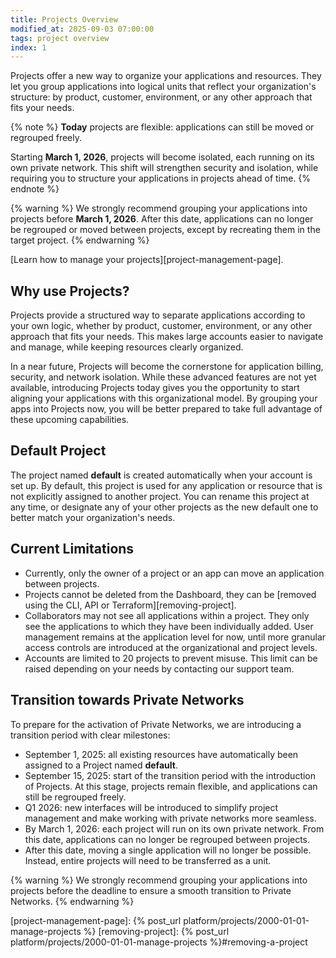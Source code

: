 ```yaml
---
title: Projects Overview
modified_at: 2025-09-03 07:00:00
tags: project overview
index: 1
---
```


Projects offer a new way to organize your applications and resources. They let you group applications into logical units that reflect your organization's structure: by product, customer, environment, or any other approach that fits your needs.

{% note %}
**Today** projects are flexible: applications can still be moved or regrouped freely. 

Starting **March 1, 2026**, projects will become isolated, each running on its own private network. This shift will strengthen security and isolation, while requiring you to structure your applications in projects ahead of time.
{% endnote %}

{% warning %}
We strongly recommend grouping your applications into projects before **March 1, 2026**. After this date, applications can no longer be regrouped or moved between projects, except by recreating them in the target project.
{% endwarning %}

[Learn how to manage your projects][project-management-page].

## Why use Projects?

Projects provide a structured way to separate applications according to your own logic, 
whether by product, customer, environment, or any other approach that fits your needs. This makes large accounts easier to navigate and manage, while keeping resources clearly organized.

In a near future, Projects will become the cornerstone for application billing, security, and network isolation. While these advanced features are not yet available, introducing Projects today gives you the opportunity to start aligning your applications with this organizational model. By grouping your apps into Projects now, you will be better prepared to take full advantage of these upcoming capabilities.

## Default Project

The project named **default** is created automatically when your account is set up. By default, this project is used for any application or resource that is not explicitly assigned to another project. You can rename this project at any time, or designate any of your other projects as the new default one to better match your organization's needs.

## Current Limitations

- Currently, only the owner of a project or an app can move an application between projects.
- Projects cannot be deleted from the Dashboard, they can be [removed using the CLI, API or Terraform][removing-project].
- Collaborators may not see all applications within a project. They only see the applications to which they have been individually added. User management remains at the application level for now, until more granular access controls are introduced at the organizational and project levels.
- Accounts are limited to 20 projects to prevent misuse. This limit can be raised depending on your needs by contacting our support team.

## Transition towards Private Networks

To prepare for the activation of Private Networks, we are introducing a transition period with clear milestones:

- September 1, 2025: all existing resources have automatically been assigned to a Project named **default**.
- September 15, 2025: start of the transition period with the introduction of Projects. At this stage, projects remain flexible, and applications can still be regrouped freely.
- Q1 2026: new interfaces will be introduced to simplify project management and make working with private networks more seamless.
- By March 1, 2026: each project will run on its own private network. From this date, applications can no longer be regrouped between projects.
- After this date, moving a single application will no longer be possible. Instead, entire projects will need to be transferred as a unit.

{% warning %}
We strongly recommend grouping your applications into projects before the deadline to ensure a smooth transition to Private Networks.
{% endwarning %}

[project-management-page]: {% post_url platform/projects/2000-01-01-manage-projects %}
[removing-project]: {% post_url platform/projects/2000-01-01-manage-projects %}#removing-a-project
